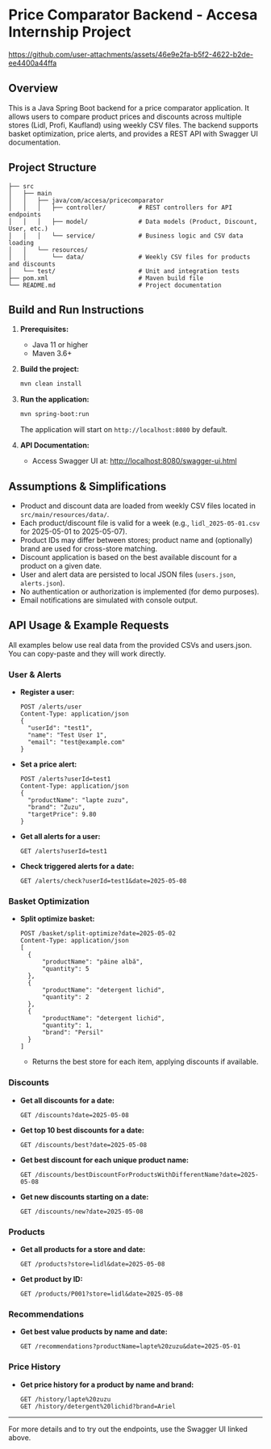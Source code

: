 # Price Comparator Backend - Accesa Internship Project


https://github.com/user-attachments/assets/46e9e2fa-b5f2-4622-b2de-ee4400a44ffa


## Overview
This is a Java Spring Boot backend for a price comparator application. It allows users to compare product prices and discounts across multiple stores (Lidl, Profi, Kaufland) using weekly CSV files. The backend supports basket optimization, price alerts, and provides a REST API with Swagger UI documentation.

## Project Structure
```
├── src
│   ├── main
│   │   ├── java/com/accesa/pricecomparator
│   │   │   ├── controller/         # REST controllers for API endpoints
│   │   │   ├── model/              # Data models (Product, Discount, User, etc.)
│   │   │   └── service/            # Business logic and CSV data loading
│   │   └── resources/
│   │       └── data/               # Weekly CSV files for products and discounts
│   └── test/                       # Unit and integration tests
├── pom.xml                         # Maven build file
└── README.md                       # Project documentation
```

## Build and Run Instructions
1. **Prerequisites:**
   - Java 11 or higher
   - Maven 3.6+

2. **Build the project:**
   ```sh
   mvn clean install
   ```

3. **Run the application:**
   ```sh
   mvn spring-boot:run
   ```
   The application will start on `http://localhost:8080` by default.

4. **API Documentation:**
   - Access Swagger UI at: [http://localhost:8080/swagger-ui.html](http://localhost:8080/swagger-ui.html)

## Assumptions & Simplifications
- Product and discount data are loaded from weekly CSV files located in `src/main/resources/data/`.
- Each product/discount file is valid for a week (e.g., `lidl_2025-05-01.csv` for 2025-05-01 to 2025-05-07).
- Product IDs may differ between stores; product name and (optionally) brand are used for cross-store matching.
- Discount application is based on the best available discount for a product on a given date.
- User and alert data are persisted to local JSON files (`users.json`, `alerts.json`).
- No authentication or authorization is implemented (for demo purposes).
- Email notifications are simulated with console output.

## API Usage & Example Requests
All examples below use real data from the provided CSVs and users.json. You can copy-paste and they will work directly.

### User & Alerts
- **Register a user:**
  ```http
  POST /alerts/user
  Content-Type: application/json
  {
    "userId": "test1",
    "name": "Test User 1",
    "email": "test@example.com"
  }
  ```
- **Set a price alert:**
  ```http
  POST /alerts?userId=test1
  Content-Type: application/json
  {
    "productName": "lapte zuzu",
    "brand": "Zuzu",
    "targetPrice": 9.80
  }
  ```
- **Get all alerts for a user:**
  ```http
  GET /alerts?userId=test1
  ```
- **Check triggered alerts for a date:**
  ```http
  GET /alerts/check?userId=test1&date=2025-05-08
  ```

### Basket Optimization
- **Split optimize basket:**
  ```http
  POST /basket/split-optimize?date=2025-05-02
  Content-Type: application/json
  [
    {
        "productName": "pâine albă",
        "quantity": 5
    },
    {
        "productName": "detergent lichid",
        "quantity": 2
    },
    {
        "productName": "detergent lichid",
        "quantity": 1,
        "brand": "Persil"
    }
  ]
  ```
  - Returns the best store for each item, applying discounts if available.

### Discounts
- **Get all discounts for a date:**
  ```http
  GET /discounts?date=2025-05-08
  ```
- **Get top 10 best discounts for a date:**
  ```http
  GET /discounts/best?date=2025-05-08
  ```
- **Get best discount for each unique product name:**
  ```http
  GET /discounts/bestDiscountForProductsWithDifferentName?date=2025-05-08
  ```
- **Get new discounts starting on a date:**
  ```http
  GET /discounts/new?date=2025-05-08
  ```

### Products
- **Get all products for a store and date:**
  ```http
  GET /products?store=lidl&date=2025-05-08
  ```
- **Get product by ID:**
  ```http
  GET /products/P001?store=lidl&date=2025-05-08
  ```

### Recommendations
- **Get best value products by name and date:**
  ```http
  GET /recommendations?productName=lapte%20zuzu&date=2025-05-01
  ```

### Price History
- **Get price history for a product by name and brand:**
  ```http
  GET /history/lapte%20zuzu
  GET /history/detergent%20lichid?brand=Ariel
  ```

---
For more details and to try out the endpoints, use the Swagger UI linked above. 
